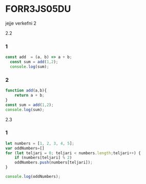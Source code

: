 # FORR3JS05DU
jejje verkefni 2

2.2
### 1
```javascript
const add  = (a, b) => a + b;
  const sum = add(1,2);
  console.log(sum);
```
### 2
```javascript
function add(a,b){
    return a + b;
}
const sum = add(1,2);
console.log(sum);
```

2.3
### 1

```javascript
let numbers = [1, 2, 3, 4, 5];
var oddNumbers=[]
for (let teljari = 0; teljari < numbers.length;teljari++) {
    if (numbers[teljari] % 2)
    oddNumbers.push(numbers[teljari]);
}

console.log(oddNumbers);
```
